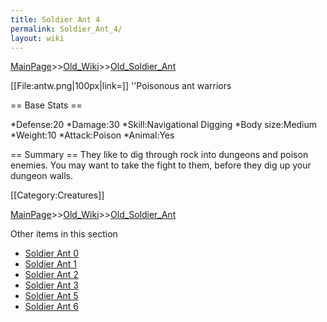 ```yaml
---
title: Soldier Ant 4
permalink: Soldier_Ant_4/
layout: wiki
---
```


[MainPage](/keeperrl_wiki/ "wikilink")>>[Old_Wiki](/keeperrl_wiki/Old_Wiki "wikilink")>>[Old_Soldier_Ant](/keeperrl_wiki/Old_Soldier_Ant "wikilink")

[[File:antw.png|100px|link=]] ''Poisonous ant warriors

== Base Stats ==

*Defense:20
*Damage:30
*Skill:Navigational Digging
*Body size:Medium
*Weight:10
*Attack:Poison
*Animal:Yes

== Summary ==
They like to dig through rock into dungeons and poison enemies. You may want to take the fight to them, before they dig up your dungeon walls.

[[Category:Creatures]]

[MainPage](/keeperrl_wiki/ "wikilink")>>[Old_Wiki](/keeperrl_wiki/Old_Wiki "wikilink")>>[Old_Soldier_Ant](/keeperrl_wiki/Old_Soldier_Ant "wikilink")

Other items in this section
-    [Soldier Ant 0](/keeperrl_wiki/Soldier_Ant_0 "wikilink")
-    [Soldier Ant 1](/keeperrl_wiki/Soldier_Ant_1 "wikilink")
-    [Soldier Ant 2](/keeperrl_wiki/Soldier_Ant_2 "wikilink")
-    [Soldier Ant 3](/keeperrl_wiki/Soldier_Ant_3 "wikilink")
-    [Soldier Ant 5](/keeperrl_wiki/Soldier_Ant_5 "wikilink")
-    [Soldier Ant 6](/keeperrl_wiki/Soldier_Ant_6 "wikilink")
